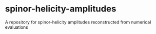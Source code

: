 # spinor-helicity-amplitudes
A repository for spinor-helicity amplitudes reconstructed from numerical evaluations
